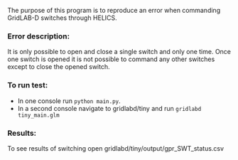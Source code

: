 The purpose of this program is to reproduce an error when 
commanding GridLAB-D switches through HELICS.

### Error description:
It is only possible to open and close a single switch and only one time.
Once one switch is opened it is not possible to command any other switches except to close the opened switch.

### To run test:
* In one console run `python main.py`.
* In a second console navigate to gridlabd/tiny and run `gridlabd tiny_main.glm`

### Results:
To see results of switching open gridlabd/tiny/output/gpr_SWT_status.csv
